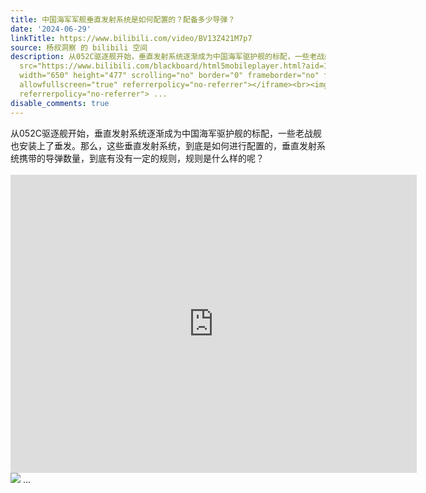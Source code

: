 ```yaml
---
title: 中国海军军舰垂直发射系统是如何配置的？配备多少导弹？
date: '2024-06-29'
linkTitle: https://www.bilibili.com/video/BV13Z421M7p7
source: 杨叔洞察 的 bilibili 空间
description: 从052C驱逐舰开始，垂直发射系统逐渐成为中国海军驱护舰的标配，一些老战舰也安装上了垂发。那么，这些垂直发射系统，到底是如何进行配置的，垂直发射系统携带的导弹数量，到底有没有一定的规则，规则是什么样的呢？<br><br><iframe
  src="https://www.bilibili.com/blackboard/html5mobileplayer.html?aid=1155849250&amp;high_quality=1&amp;autoplay=0"
  width="650" height="477" scrolling="no" border="0" frameborder="no" framespacing="0"
  allowfullscreen="true" referrerpolicy="no-referrer"></iframe><br><img src="http://i2.hdslb.com/bfs/archive/a99591aa06d25578c54b80b1c99c5945094661e1.jpg"
  referrerpolicy="no-referrer"> ...
disable_comments: true
---
```

从052C驱逐舰开始，垂直发射系统逐渐成为中国海军驱护舰的标配，一些老战舰也安装上了垂发。那么，这些垂直发射系统，到底是如何进行配置的，垂直发射系统携带的导弹数量，到底有没有一定的规则，规则是什么样的呢？<br><br><iframe src="https://www.bilibili.com/blackboard/html5mobileplayer.html?aid=1155849250&amp;high_quality=1&amp;autoplay=0" width="650" height="477" scrolling="no" border="0" frameborder="no" framespacing="0" allowfullscreen="true" referrerpolicy="no-referrer"></iframe><br><img src="http://i2.hdslb.com/bfs/archive/a99591aa06d25578c54b80b1c99c5945094661e1.jpg" referrerpolicy="no-referrer"> ...